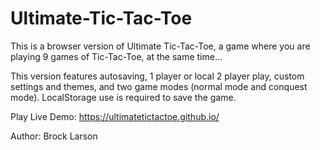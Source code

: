 # Ultimate-Tic-Tac-Toe

This is a browser version of Ultimate Tic-Tac-Toe, a game where you are playing 9 games of Tic-Tac-Toe, at the same time...

This version features autosaving, 1 player or local 2 player play, custom settings and themes, and two game modes (normal mode and conquest mode). LocalStorage use is required to save the game.

Play Live Demo: https://ultimatetictactoe.github.io/

Author: Brock Larson
